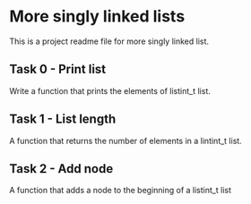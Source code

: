 # More singly linked lists
This is a project readme file for more singly linked list.

## Task 0 - Print list
Write a function that prints the elements of listint_t list.

## Task 1 - List length
A function that returns the number of elements in a lintint_t list.

## Task 2 - Add node
A function that adds a node to the beginning of a listint_t list

